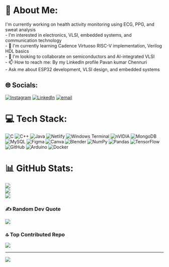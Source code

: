 # 💫 About Me:
I'm currently working on health activity monitoring using ECG, PPG, and sweat analysis<br>- I'm interested in electronics, VLSI, embedded systems, and communication technology<br>- 🌱 I'm currently learning Cadence Virtuoso RISC-V implementation, Verilog HDL basics<br>- 💞️ I'm looking to collaborate on semiconductors and AI-integrated VLSI<br>- 📫 How to reach me: By my LinkedIn profile Pavan kumar Chennuri<br>- Ask me about ESP32 development, VLSI design, and embedded systems


## 🌐 Socials:
[![Instagram](https://img.shields.io/badge/Instagram-%23E4405F.svg?logo=Instagram&logoColor=white)](https://instagram.com/chpavan142) [![LinkedIn](https://img.shields.io/badge/LinkedIn-%230077B5.svg?logo=linkedin&logoColor=white)](https://www.linkedin.com/in/pavan-kumar-chennuri-9419b3284/) [![email](https://img.shields.io/badge/Email-D14836?logo=gmail&logoColor=white)](mailto:chpavan518@gmail.com) 

# 💻 Tech Stack:
![C](https://img.shields.io/badge/c-%2300599C.svg?style=for-the-badge&logo=c&logoColor=white) ![C++](https://img.shields.io/badge/c++-%2300599C.svg?style=for-the-badge&logo=c%2B%2B&logoColor=white) ![Java](https://img.shields.io/badge/java-%23ED8B00.svg?style=for-the-badge&logo=openjdk&logoColor=white) ![Netlify](https://img.shields.io/badge/netlify-%23000000.svg?style=for-the-badge&logo=netlify&logoColor=#00C7B7) ![Windows Terminal](https://img.shields.io/badge/Windows%20Terminal-%234D4D4D.svg?style=for-the-badge&logo=windows-terminal&logoColor=white) ![nVIDIA](https://img.shields.io/badge/cuda-000000.svg?style=for-the-badge&logo=nVIDIA&logoColor=green) ![MongoDB](https://img.shields.io/badge/MongoDB-%234ea94b.svg?style=for-the-badge&logo=mongodb&logoColor=white) ![MySQL](https://img.shields.io/badge/mysql-4479A1.svg?style=for-the-badge&logo=mysql&logoColor=white) ![Figma](https://img.shields.io/badge/figma-%23F24E1E.svg?style=for-the-badge&logo=figma&logoColor=white) ![Canva](https://img.shields.io/badge/Canva-%2300C4CC.svg?style=for-the-badge&logo=Canva&logoColor=white) ![Blender](https://img.shields.io/badge/blender-%23F5792A.svg?style=for-the-badge&logo=blender&logoColor=white) ![NumPy](https://img.shields.io/badge/numpy-%23013243.svg?style=for-the-badge&logo=numpy&logoColor=white) ![Pandas](https://img.shields.io/badge/pandas-%23150458.svg?style=for-the-badge&logo=pandas&logoColor=white) ![TensorFlow](https://img.shields.io/badge/TensorFlow-%23FF6F00.svg?style=for-the-badge&logo=TensorFlow&logoColor=white) ![GitHub](https://img.shields.io/badge/github-%23121011.svg?style=for-the-badge&logo=github&logoColor=white) ![Arduino](https://img.shields.io/badge/-Arduino-00979D?style=for-the-badge&logo=Arduino&logoColor=white) ![Docker](https://img.shields.io/badge/docker-%230db7ed.svg?style=for-the-badge&logo=docker&logoColor=white)
# 📊 GitHub Stats:
![](https://github-readme-stats.vercel.app/api?username=chpk142&theme=dark&hide_border=false&include_all_commits=false&count_private=false)<br/>
![](https://nirzak-streak-stats.vercel.app/?user=chpk142&theme=dark&hide_border=false)<br/>
![](https://github-readme-stats.vercel.app/api/top-langs/?username=chpk142&theme=dark&hide_border=false&include_all_commits=false&count_private=false&layout=compact)

### ✍️ Random Dev Quote
![](https://quotes-github-readme.vercel.app/api?type=vetical&theme=dark)

### 🔝 Top Contributed Repo
![](https://github-contributor-stats.vercel.app/api?username=chpk142&limit=5&theme=prussian&combine_all_yearly_contributions=true)

---
[![](https://visitcount.itsvg.in/api?id=chpk142&icon=10&color=1)](https://visitcount.itsvg.in)

<!-- Proudly created with GPRM ( https://gprm.itsvg.in ) -->
